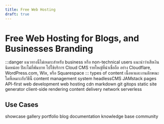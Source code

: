 ```yaml
---
title: Free Web Hosting
draft: true
---
```

# Free Web Hosting for Blogs, and Businesses Branding
:::danger
แนวทางนี้ไม่เหมาะสำหรับ business หรือ non-technical users แนะนำว่าเสียเงินนิดหน่อย ปีละไม่กี่พันบาท ไปใช้บริการ Cloud CMS รายใหญ่่ที่น่าเชื่อถือ อย่าง Cloudflare, WordPress.com, Wix, หรือ Squarespace
:::
types of content เนื้อหาและงานลักษณะใดที่เหมาะกับวิธีนี้
content management system
headlessCMS
JAMstack
pages
API-first
web development
web hosting
cdn
markdown
git
gitops
static site generator
client-side rendering
content delivery network
serverless
## Use Cases
showcase
gallery
portfolio
blog
documentation
knowledge base
community